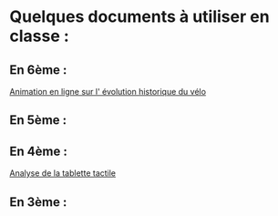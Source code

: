 # Quelques documents à utiliser en classe :

## En 6ème :
[Animation en ligne sur l' évolution historique du vélo](images/evolution_velo.swf)

## En 5ème :

## En 4ème :

[Analyse de la tablette tactile](images/aftablette/index.html)

## En 3ème :


